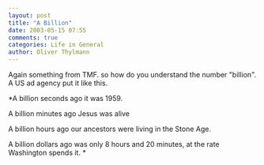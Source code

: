 ```yaml
---
layout: post
title: "A Billion"
date: 2003-05-15 07:55
comments: true
categories: Life in General
author: Oliver Thylmann
---
```



Again something from TMF. so how do you understand the number &quot;billion&quot;. A US ad agency put it like this. 

*A billion seconds ago it was 1959. 

A billion minutes ago Jesus was alive 

A billion hours ago our ancestors were living in the Stone Age. 

A billion dollars ago was only 8 hours and 20 minutes, at the rate Washington spends it. *


